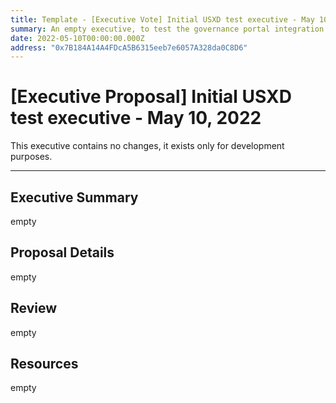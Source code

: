 ```yaml
---
title: Template - [Executive Vote] Initial USXD test executive - May 10, 2022
summary: An empty executive, to test the governance portal integration
date: 2022-05-10T00:00:00.000Z
address: "0x7B184A14A4FDcA5B6315eeb7e6057A328da0C8D6"
---
```


# [Executive Proposal] Initial USXD test executive - May 10, 2022

This executive contains no changes, it exists only for development purposes.

---

## Executive Summary

empty

## Proposal Details

empty

## Review

empty

## Resources

empty
